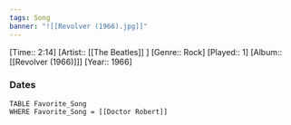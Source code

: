 ```yaml
---
tags: Song  
banner: "![[Revolver (1966).jpg]]"
---
```

[Time:: 2:14]
[Artist:: [[The Beatles]] ]
[Genre:: Rock]
[Played:: 1]
[Album:: [[Revolver (1966)]]]
[Year:: 1966]
### Dates
````dataview
TABLE Favorite_Song
WHERE Favorite_Song = [[Doctor Robert]]
````